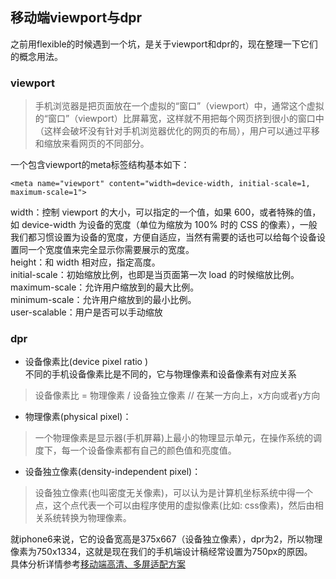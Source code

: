 ## 移动端viewport与dpr
之前用flexible的时候遇到一个坑，是关于viewport和dpr的，现在整理一下它们的概念用法。  

### viewport  
> 手机浏览器是把页面放在一个虚拟的“窗口”（viewport）中，通常这个虚拟的“窗口”（viewport）比屏幕宽，这样就不用把每个网页挤到很小的窗口中（这样会破坏没有针对手机浏览器优化的网页的布局），用户可以通过平移和缩放来看网页的不同部分。 
  
一个包含viewport的meta标签结构基本如下：  
```
<meta name="viewport" content="width=device-width, initial-scale=1, maximum-scale=1">
```
width：控制 viewport 的大小，可以指定的一个值，如果 600，或者特殊的值，如 device-width 为设备的宽度（单位为缩放为 100% 时的 CSS 的像素），一般我们都习惯设置为设备的宽度，方便自适应，当然有需要的话也可以给每个设备设置同一个宽度值来完全显示你需要展示的宽度。   
height：和 width 相对应，指定高度。  
initial-scale：初始缩放比例，也即是当页面第一次 load 的时候缩放比例。  
maximum-scale：允许用户缩放到的最大比例。  
minimum-scale：允许用户缩放到的最小比例。  
user-scalable：用户是否可以手动缩放

### dpr
- 设备像素比(device pixel ratio )   
不同的手机设备像素比是不同的，它与物理像素和设备像素有对应关系
> 设备像素比 = 物理像素 / 设备独立像素 // 在某一方向上，x方向或者y方向  
- 物理像素(physical pixel)：
> 一个物理像素是显示器(手机屏幕)上最小的物理显示单元，在操作系统的调度下，每一个设备像素都有自己的颜色值和亮度值。
- 设备独立像素(density-independent pixel)：
> 设备独立像素(也叫密度无关像素)，可以认为是计算机坐标系统中得一个点，这个点代表一个可以由程序使用的虚拟像素(比如: css像素)，然后由相关系统转换为物理像素。

就iphone6来说，它的设备宽高是375x667（设备独立像素），dpr为2，所以物理像素为750x1334，这就是现在我们的手机端设计稿经常设置为750px的原因。   
具体分析详情参考[移动端高清、多屏适配方案](http://div.io/topic/1092)
